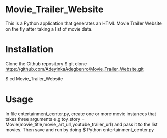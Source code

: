 # Movie_Trailer_Website

 This is a Python application that generates an HTML Movie Trailer Website on the fly after taking a list of movie data.

# Installation

 Clone the Github repository
 $ git clone https://github.com/AdeyinkaAdegbenro/Movie_Trailer_Website.git

 $ cd Movie_Trailer_Website

# Usage
 In file entertainment_center.py, create one or more movie instances that takes three arguments
 				e.g toy_story = Movie(movie_title,movie_art_url,youtube_trailer_url)
 				and pass it to the list movies. Then save and run by doing 
 				$ Python entertainment_center.py
